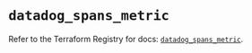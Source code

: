 # `datadog_spans_metric`

Refer to the Terraform Registry for docs: [`datadog_spans_metric`](https://registry.terraform.io/providers/datadog/datadog/3.50.0/docs/resources/spans_metric).
